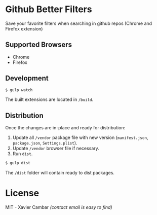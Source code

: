 # Github Better Filters

Save your favorite filters when searching in github repos (Chrome and Firefox extension)

## Supported Browsers

* Chrome
* Firefox

## Development

```bash
$ gulp watch
```

The built extensions are located in `/build`.

## Distribution

Once the changes are in-place and ready for distribution:

1. Update all `/vendor` package file with new version (`manifest.json`, `package.json`, `Settings.plist`).
2. Update `/vendor` browser file if necessary.
3. Run `dist`.

```bash
$ gulp dist
```

The `/dist` folder will contain ready to dist packages.

# License

MIT - Xavier Cambar _(contact email is easy to find)_
